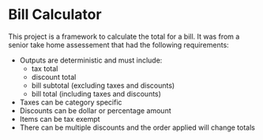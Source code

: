 # Bill Calculator

This project is a framework to calculate the total for a bill. It was from a senior take home assessement that had the following requirements:
* Outputs are deterministic and must include:
  * tax total
  * discount total
  * bill subtotal (excluding taxes and discounts)
  * bill total (including taxes and discounts)
* Taxes can be category specific
* Discounts can be dollar or percentage amount
* Items can be tax exempt
* There can be multiple discounts and the order applied will change totals
